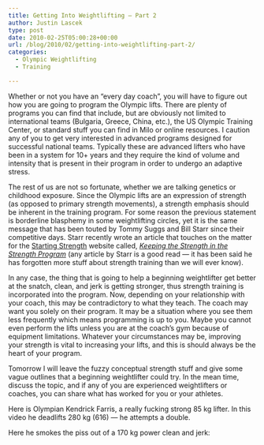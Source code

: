 ```yaml
---
title: Getting Into Weightlifting – Part 2
author: Justin Lascek
type: post
date: 2010-02-25T05:00:28+00:00
url: /blog/2010/02/getting-into-weightlifting-part-2/
categories:
  - Olympic Weightlifting
  - Training

---
```

Whether or not you have an &#8220;every day coach&#8221;, you will have to figure out how you are going to program the Olympic lifts. There are plenty of programs you can find that include, but are obviously not limited to international teams (Bulgaria, Greece, China, etc.), the US Olympic Training Center, or standard stuff you can find in Milo or online resources. I caution any of you to get very interested in advanced programs designed for successful national teams. Typically these are advanced lifters who have been in a system for 10+ years and they require the kind of volume and intensity that is present in their program in order to undergo an adaptive stress.
  

  
The rest of us are not so fortunate, whether we are talking genetics or childhood exposure. Since the Olympic lifts are an expression of strength (as opposed to primary strength movements), a strength emphasis should be inherent in the training program. For some reason the previous statement is borderline blasphemy in some weightlifting circles, yet it is the same message that has been touted by Tommy Suggs and Bill Starr since their competitive days. Starr recently wrote an article that touches on the matter for the [Starting Strength][1] website called, _[Keeping the Strength in the Strength Program][2]_ (any article by Starr is a good read &#8212; it has been said he has forgotten more stuff about strength training than we will ever know).
  

  
In any case, the thing that is going to help a beginning weightlifter get better at the snatch, clean, and jerk is getting stronger, thus strength training is incorporated into the program. Now, depending on your relationship with your coach, this may be contradictory to what they teach. The coach may want you solely on their program. It may be a situation where you see them less frequently which means programming is up to you. Maybe you cannot even perform the lifts unless you are at the coach&rsquo;s gym because of equipment limitations. Whatever your circumstances may be, improving your strength is vital to increasing your lifts, and this is should always be the heart of your program.
  

  
Tomorrow I will leave the fuzzy conceptual strength stuff and give some vague outlines that a beginning weightlifter could try. In the mean time, discuss the topic, and if any of you are experienced weightlifters or coaches, you can share what has worked for you or your athletes.
  

  
Here is Olympian Kendrick Farris, a really fucking strong 85 kg lifter. In this video he deadlifts 280 kg (616) &#8212; he attempts a double.

Here he smokes the piss out of a 170 kg power clean and jerk:

 [1]: http://startingstrength.com
 [2]: http://startingstrength.com/articles/keeping_strength_programs_starr.pdf
